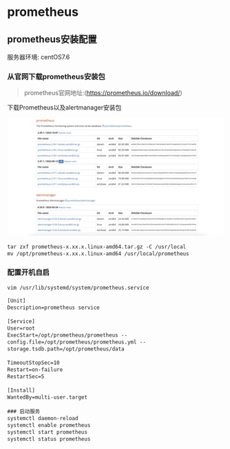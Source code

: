 # prometheus

## prometheus安装配置

服务器环境: centOS7.6

### 从官网下载prometheus安装包

> prometheus官网地址:(https://prometheus.io/download/)

下载Prometheus以及alertmanager安装包

![](Image/截屏2022-10-21_16-51-10@2x.jpg)

```shell
tar zxf prometheus-x.xx.x.linux-amd64.tar.gz -C /usr/local
mv /opt/prometheus-x.xx.x.linux-amd64 /usr/local/prometheus
```

### 配置开机自启

```shell
vim /usr/lib/systemd/system/prometheus.service
```

```
[Unit]
Description=prometheus service
 
[Service]
User=root
ExecStart=/opt/prometheus/prometheus --config.file=/opt/prometheus/prometheus.yml --storage.tsdb.path=/opt/prometheus/data
 
TimeoutStopSec=10
Restart=on-failure
RestartSec=5
 
[Install]
WantedBy=multi-user.target

### 启动服务
systemctl daemon-reload
systemctl enable prometheus
systemctl start prometheus
systemctl status prometheus
```

